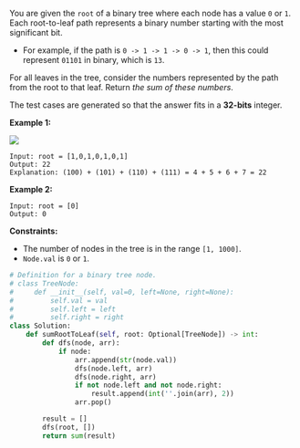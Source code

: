 You are given the  `root`  of a binary tree where each node has a value  `0`  or  `1`. Each root-to-leaf path represents a binary number starting with the most significant bit.

-   For example, if the path is  `0 -> 1 -> 1 -> 0 -> 1`, then this could represent  `01101`  in binary, which is  `13`.

For all leaves in the tree, consider the numbers represented by the path from the root to that leaf. Return  _the sum of these numbers_.

The test cases are generated so that the answer fits in a  **32-bits**  integer.

**Example 1:**

![](https://assets.leetcode.com/uploads/2019/04/04/sum-of-root-to-leaf-binary-numbers.png)
```
Input: root = [1,0,1,0,1,0,1]
Output: 22
Explanation: (100) + (101) + (110) + (111) = 4 + 5 + 6 + 7 = 22
```

**Example 2:**
```
Input: root = [0]
Output: 0
```

**Constraints:**

-   The number of nodes in the tree is in the range  `[1, 1000]`.
-   `Node.val`  is  `0`  or  `1`.


```python
# Definition for a binary tree node.
# class TreeNode:
#     def __init__(self, val=0, left=None, right=None):
#         self.val = val
#         self.left = left
#         self.right = right
class Solution:
    def sumRootToLeaf(self, root: Optional[TreeNode]) -> int:
        def dfs(node, arr):
            if node:
                arr.append(str(node.val))
                dfs(node.left, arr)
                dfs(node.right, arr)
                if not node.left and not node.right:
                    result.append(int(''.join(arr), 2))
                arr.pop()

        result = []
        dfs(root, [])
        return sum(result)
```